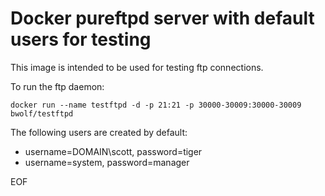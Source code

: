 # Docker pureftpd server with default users for testing

This image is intended to be used for testing ftp connections.

To run the ftp daemon:

    docker run --name testftpd -d -p 21:21 -p 30000-30009:30000-30009 bwolf/testftpd

The following users are created by default:
- username=DOMAIN\scott, password=tiger
- username=system, password=manager

EOF